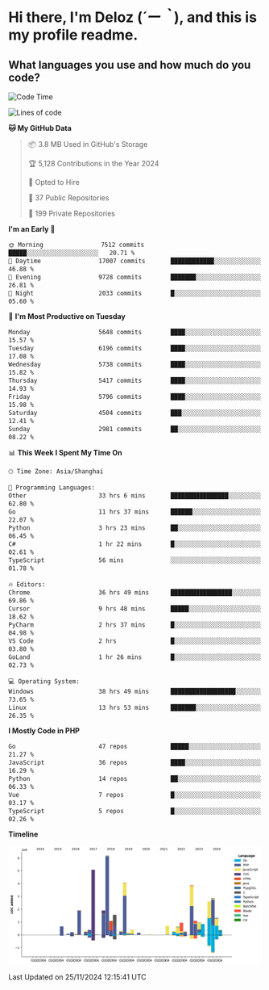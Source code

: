 # **Hi there, I'm Deloz (*´ー｀*), and this is my profile readme.**

## **What languages you use and how much do you code?**

<!--START_SECTION:waka-->
![Code Time](http://img.shields.io/badge/Code%20Time-5%2C124%20hrs%2012%20mins-blue)

![Lines of code](https://img.shields.io/badge/From%20Hello%20World%20I%27ve%20Written-41.1%20million%20lines%20of%20code-blue)

**🐱 My GitHub Data** 

> 📦 3.8 MB Used in GitHub's Storage 
 > 
> 🏆 5,128 Contributions in the Year 2024
 > 
> 💼 Opted to Hire
 > 
> 📜 37 Public Repositories 
 > 
> 🔑 199 Private Repositories 
 > 
**I'm an Early 🐤** 

```text
🌞 Morning                7512 commits        █████░░░░░░░░░░░░░░░░░░░░   20.71 % 
🌆 Daytime                17007 commits       ████████████░░░░░░░░░░░░░   46.88 % 
🌃 Evening                9728 commits        ███████░░░░░░░░░░░░░░░░░░   26.81 % 
🌙 Night                  2033 commits        █░░░░░░░░░░░░░░░░░░░░░░░░   05.60 % 
```
📅 **I'm Most Productive on Tuesday** 

```text
Monday                   5648 commits        ████░░░░░░░░░░░░░░░░░░░░░   15.57 % 
Tuesday                  6196 commits        ████░░░░░░░░░░░░░░░░░░░░░   17.08 % 
Wednesday                5738 commits        ████░░░░░░░░░░░░░░░░░░░░░   15.82 % 
Thursday                 5417 commits        ████░░░░░░░░░░░░░░░░░░░░░   14.93 % 
Friday                   5796 commits        ████░░░░░░░░░░░░░░░░░░░░░   15.98 % 
Saturday                 4504 commits        ███░░░░░░░░░░░░░░░░░░░░░░   12.41 % 
Sunday                   2981 commits        ██░░░░░░░░░░░░░░░░░░░░░░░   08.22 % 
```


📊 **This Week I Spent My Time On** 

```text
🕑︎ Time Zone: Asia/Shanghai

💬 Programming Languages: 
Other                    33 hrs 6 mins       ████████████████░░░░░░░░░   62.80 % 
Go                       11 hrs 37 mins      ██████░░░░░░░░░░░░░░░░░░░   22.07 % 
Python                   3 hrs 23 mins       ██░░░░░░░░░░░░░░░░░░░░░░░   06.45 % 
C#                       1 hr 22 mins        █░░░░░░░░░░░░░░░░░░░░░░░░   02.61 % 
TypeScript               56 mins             ░░░░░░░░░░░░░░░░░░░░░░░░░   01.78 % 

🔥 Editors: 
Chrome                   36 hrs 49 mins      █████████████████░░░░░░░░   69.86 % 
Cursor                   9 hrs 48 mins       █████░░░░░░░░░░░░░░░░░░░░   18.62 % 
PyCharm                  2 hrs 37 mins       █░░░░░░░░░░░░░░░░░░░░░░░░   04.98 % 
VS Code                  2 hrs               █░░░░░░░░░░░░░░░░░░░░░░░░   03.80 % 
GoLand                   1 hr 26 mins        █░░░░░░░░░░░░░░░░░░░░░░░░   02.73 % 

💻 Operating System: 
Windows                  38 hrs 49 mins      ██████████████████░░░░░░░   73.65 % 
Linux                    13 hrs 53 mins      ███████░░░░░░░░░░░░░░░░░░   26.35 % 
```

**I Mostly Code in PHP** 

```text
Go                       47 repos            █████░░░░░░░░░░░░░░░░░░░░   21.27 % 
JavaScript               36 repos            ████░░░░░░░░░░░░░░░░░░░░░   16.29 % 
Python                   14 repos            ██░░░░░░░░░░░░░░░░░░░░░░░   06.33 % 
Vue                      7 repos             █░░░░░░░░░░░░░░░░░░░░░░░░   03.17 % 
TypeScript               5 repos             █░░░░░░░░░░░░░░░░░░░░░░░░   02.26 % 
```



**Timeline**

![Lines of Code chart](https://raw.githubusercontent.com/deloz/deloz/main/assets/bar_graph.png)


 Last Updated on 25/11/2024 12:15:41 UTC
<!--END_SECTION:waka-->
